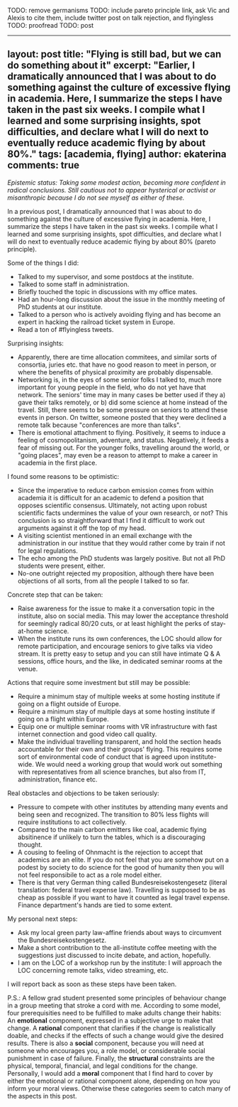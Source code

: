 TODO: remove germanisms
TODO: include pareto principle link, ask Vic and Alexis to cite them, include twitter post on talk rejection, and flyingless
TODO: proofread
TODO: post

---
layout: post
title: "Flying is still bad, but we can do something about it"
excerpt: "Earlier, I dramatically announced that I was about to do something against the culture of excessive flying in academia. Here, I summarize the steps I have taken in the past six weeks. I compile what I learned and some surprising insights, spot difficulties, and declare what I will do next to eventually reduce academic flying by about 80%."
tags: [academia, flying]
author: ekaterina
comments: true
---

_Epistemic status: Taking some modest action, becoming more confident in radical conclusions. Still cautious not to appear hysterical or activist or misanthropic because I do not see myself as either of these._

In a previous post, I dramatically announced that I was about to do something against the culture of excessive flying in academia. Here, I summarize the steps I have taken in the past six weeks. I compile what I learned and some surprising insights, spot difficulties, and declare what I will do next to eventually reduce academic flying by about 80% (pareto principle).

Some of the things I did:

- Talked to my supervisor, and some postdocs at the institute.
- Talked to some staff in administration.
- Briefly touched the topic in discussions with my office mates.
- Had an hour-long discussion about the issue in the monthly meeting of PhD students at our institute.
- Talked to a person who is actively avoiding flying and has become an expert in hacking the railroad ticket system in Europe.
- Read a ton of #flyingless tweets.

Surprising insights:

- Apparently, there are time allocation commitees, and similar sorts of consortia, juries etc. that have no good reason to meet in person, or where the benefits of physical proximity are probably dispensable.
- Networking is, in the eyes of some senior folks I talked to, much more important for young people in the field, who do not yet have that network. The seniors' time may in many cases be better used if they a) gave their talks remotely, or b) did some science at home instead of the travel. Still, there seems to be some pressure on seniors to attend these events in person. On twitter, someone posted that they were declined a remote talk because "conferences are more than talks".
- There is emotional attachment to flying. Positively, it seems to induce a feeling of cosmopolitanism, adventure, and status. Negatively, it feeds a fear of missing out. For the younger folks, travelling around the world, or "going places", may even be a reason to attempt to make a career in academia in the first place.

I found some reasons to be optimistic:

- Since the imperative to reduce carbon emission comes from within academia it is difficult for an academic to defend a position that opposes scientific consensus. Ultimately, not acting upon robust scientific facts undermines the value of your own research, or not? This conclusion is so straightforward that I find it difficult to work out arguments against it off the top of my head. 
- A visiting scientist mentioned in an email exchange with the administration in our institue that they would rather come by train if not for legal regulations. 
- The echo among the PhD students was largely positive. But not all PhD students were present, either. 
- No-one outright rejected my proposition, although there have been objections of all sorts, from all the people I talked to so far.

Concrete step that can be taken:

- Raise awareness for the issue to make it a conversation topic in the institute, also on social media. This may lower the acceptance threshold for seemingly radical 80/20 cuts, or at least highlight the perks of stay-at-home science.
- When the institute runs its own conferences, the LOC should allow for remote participation, and encourage seniors to give talks via video stream. It is pretty easy to setup and you can still have intimate Q & A sessions, office hours, and the like, in dedicated seminar rooms at the venue.

Actions that require some investment but still may be possible:

- Require a minimum stay of multiple weeks at some hosting institute if going on a flight outside of Europe. 
- Require a minimum stay of multiple days at some hosting institute if going on a flight within Europe.
- Equip one or multiple seminar rooms with VR infrastructure with fast internet connection and good video call quality.
- Make the individual travelling transparent, and hold the section heads accountable for their own and their groups' flying. This requires some sort of environmental code of conduct that is agreed upon institute-wide. We would need a working group that would work out something with representatives from all science branches, but also from IT, administration, finance etc.

Real obstacles and objections to be taken seriously:

- Pressure to compete with other institutes by attending many events and being seen and recognized. The transition to 80% less flights will require institutions to act collectively.
- Compared to the main carbon emitters like coal, academic flying absitinence if unlikely to turn the tables, which is a discouraging thought.
- A cousing to feeling of Ohnmacht is the rejection to accept that academics are an elite. If you do not feel that you are somehow put on a podest by society to do science for the good of humanity then you will not feel responsibile to act as a role model either. 
- There is that very German thing called Bundesreisekostengesetz (literal translation: federal travel expense law). Travelling is supposed to be as cheap as possible if you want to have it counted as legal travel expense. Finance department's hands are tied to some extent.

My personal next steps:

- Ask my local green party law-affine friends about ways to circumvent the Bundesreisekostengesetz.
- Make a short contribution to the all-institute coffee meeting with the suggestions just discussed to incite debate, and action, hopefully.
- I am on the LOC of a workshop run by the institute: I will approach the LOC concerning remote talks, video streaming, etc. 

I will report back as soon as these steps have been taken.

P.S.: A fellow grad student presented some principles of behaviour change in a group meeting that stroke a cord with me. According to some model, four prerequisities need to be fulfilled to make adults change their habits: An **emotional** component, expressed in a subjective urge to make that change. A **rational** component that clarifies if the change is realistically doable, and checks if the effects of such a change would give the desired results. There is also a **social** component, because you will need at someone who encourages you, a role model, or considerable social punishment in case of failure. Finally, the **structural** constraints are the physical, temporal, financial, and legal conditions for the change. Personally, I would add a **moral** component that I find hard to cover by either the emotional or rational component alone, depending on how you inform your moral views. Otherwise these categories seem to catch many of the aspects in this post.
